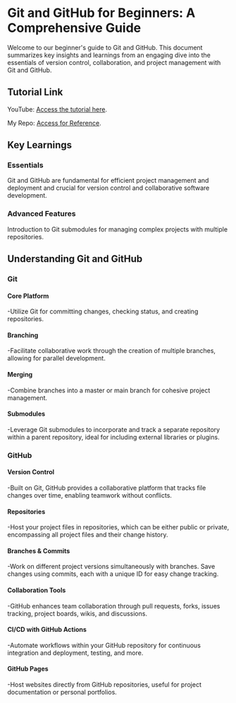 # Git and GitHub for Beginners: A Comprehensive Guide

Welcome to our beginner's guide to Git and GitHub. This document summarizes key insights and learnings from an engaging dive into the essentials of version control, collaboration, and project management with Git and GitHub.

## Tutorial Link
YouTube: [Access the tutorial here](https://www.youtube.com/watch?v=tRZGeaHPoaw&t=1534s).

My Repo: [Access for Reference](https://github.com/sagar9623/Learn_Git-Version-Control-Mastery).

## Key Learnings

### Essentials
Git and GitHub are fundamental for efficient project management and deployment and crucial for version control and collaborative software development.

### Advanced Features
Introduction to Git submodules for managing complex projects with multiple repositories.

## Understanding Git and GitHub

### Git
#### Core Platform
-Utilize Git for committing changes, checking status, and creating repositories.

#### Branching
-Facilitate collaborative work through the creation of multiple branches, allowing for parallel development.

#### Merging
-Combine branches into a master or main branch for cohesive project management.

#### Submodules
-Leverage Git submodules to incorporate and track a separate repository within a parent repository, ideal for including external libraries or plugins.

### GitHub
#### Version Control
-Built on Git, GitHub provides a collaborative platform that tracks file changes over time, enabling teamwork without conflicts.

#### Repositories
-Host your project files in repositories, which can be either public or private, encompassing all project files and their change history.

#### Branches & Commits
-Work on different project versions simultaneously with branches. Save changes using commits, each with a unique ID for easy change tracking.

#### Collaboration Tools
-GitHub enhances team collaboration through pull requests, forks, issues tracking, project boards, wikis, and discussions.

#### CI/CD with GitHub Actions
-Automate workflows within your GitHub repository for continuous integration and deployment, testing, and more.

#### GitHub Pages
-Host websites directly from GitHub repositories, useful for project documentation or personal portfolios.
